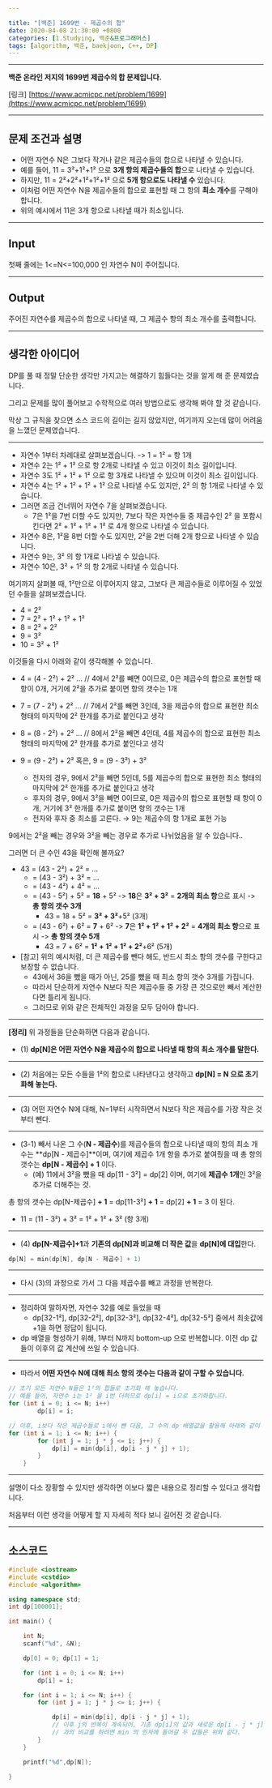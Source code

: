 ```yaml
---

title: "[백준] 1699번 - 제곱수의 합"
date: 2020-04-08 21:30:00 +0800
categories: [1.Studying, 백준&프로그래머스]
tags: [algorithm, 백준, baekjoon, C++, DP]
---
```




------

**백준 온라인 저지의 1699번 제곱수의 합 문제입니다.**

[링크] [https://www.acmicpc.net/problem/1699](https://www.acmicpc.net/problem/1699)

---

## **문제 조건과 설명**

* 어떤 자연수 N은 그보다 작거나 같은 제곱수들의 합으로 나타낼 수 있습니다.
* 예를 들어, 11 = 3²+1²+1² 으로 **3개 항의 제곱수들의 합**으로 나타낼 수 있습니다.
* 하지만, 11 = 2²+2²+1²+1²+1² 으로 **5개 항으로도 나타낼 수** 있습니다.
* 이처럼 어떤 자연수 N을 제곱수들의 합으로 표현할 때 그 항의 **최소 개수**를 구해야 합니다.
* 위의 예시에서 11은 3개 항으로 나타낼 때가 최소입니다.

------




## **Input**

첫째 줄에는 1<=N<=100,000 인 자연수 N이 주어집니다.

------



## **Output**

주어진 자연수를 제곱수의 합으로 나타낼 때, 그 제곱수 항의 최소 개수를 출력합니다.

---



## **생각한 아이디어**

DP를 풀 때 정말 단순한 생각만 가지고는 해결하기 힘들다는 것을 알게 해 준 문제였습니다.

그리고 문제를 많이 풀어보고 수학적으로 여러 방법으로도 생각해 봐야 할 것 같습니다.

막상 그 규칙을 찾으면 소스 코드의 길이는 길지 않았지만, 여기까지 오는데 많이 어려움을 느꼈던 문제였습니다.

------

* 자연수 1부터 차례대로 살펴보겠습니다. -> 1 = 1² = 항 1개
* 자연수 2는 1² + 1² 으로 항 2개로 나타낼 수 있고 이것이 최소 길이입니다.
* 자연수 3도 1² + 1² + 1² 으로 항 3개로 나타낼 수 있으며 이것이 최소 길이입니다.
* 자연수 4는 1² + 1² + 1² + 1² 으로 나타낼 수도 있지만, 2² 의 항 1개로 나타낼 수 있습니다.
* 그러면 조금 건너뛰어 자연수 7을 살펴보겠습니다.
  * 7은 1²을 7번 더할 수도 있지만, 7보다 작은 자연수들 중 제곱수인 2² 을 포함시킨다면
    2² + 1² + 1² + 1² 로 4개 항으로 나타낼 수 있습니다.
* 자연수 8은, 1²을 8번 더할 수도 있지만, 2²을 2번 더해 2개 항으로 나타낼 수 있습니다.
* 자연수 9는, 3² 의 항 1개로 나타낼 수 있습니다.
* 자연수 10은, 3² + 1² 의 항 2개로 나타낼 수 있습니다.

여기까지 살펴볼 때, 1²만으로 이루어지지 않고, 그보다 큰 제곱수들로 이루어질 수 있었던 수들을 살펴보겠습니다.

* 4 = 2²
* 7 = 2² + 1² + 1² + 1² 
* 8 = 2² + 2²
* 9 = 3²
* 10 = 3² + 1²

이것들을 다시 아래와 같이 생각해볼 수 있습니다.

* 4 = (4 - 2²) + 2² ... // 4에서 2²를 빼면 0이므로, 0은 제곱수의 합으로 표현할 때 항이 0개, 거기에 2²을 추가로 붙이면 항의 갯수는 1개
* 7 = (7 - 2²) + 2² ... // 7에서 2²를 빼면 3인데, 3을 제곱수의 합으로 표현한 최소 형태의 마지막에 2² 한개를 추가로 붙인다고 생각

* 8 = (8 - 2²) + 2² ... // 8에서 2²을 빼면 4인데, 4를 제곱수의 합으로 표현한 최소 형태의 마지막에 2² 한개를 추가로 붙인다고 생각
* 9 = (9 - 2²) + 2² 혹은, 9 = (9 - 3²) + 3²
  * 전자의 경우, 9에서 2²을 빼면 5인데, 5를 제곱수의 합으로 표현한 최소 형태의 마지막에 2² 한개를 추가로 붙인다고 생각
  * 후자의 경우, 9에서 3²을 빼면 0이므로, 0은 제곱수의 합으로 표현할 때 항이 0개, 거기에 3² 한개를 추가로 붙이면 항의 갯수는 1개
  * 전자와 후자 중 최소를 고른다. → 9는 제곱수의 항 1개로 표현 가능

9에서는 2²을 빼는 경우와 3²을 빼는 경우로 추가로 나뉘었음을 알 수 있습니다..

그러면 더 큰 수인 43을 확인해 볼까요?

* 43 = (43 - 2²) + 2² = ...
  * = (43 - 3²) + 3² = ...
  * = (43 - 4²) + 4² = ...
  * = (43 - 5²) + 5² = **18** + 5² -> **18**은 **3² + 3²** = **2개의 최소 항**으로 표시 -> **총 항의 갯수 3개**
    * 43 = 18 + 5² = **3² + 3²**+5² (3개)
  * = (43 - 6²) + 6² = **7** + 6² -> **7**은 **1² + 1² + 1² + 2²** = **4개의 최소 항**으로 표시 -> **총 항의 갯수 5개**
    * 43 = 7 + 6² = **1² + 1² + 1² + 2²**+6² (5개)
* [참고] 위의 예시처럼, 더 큰 제곱수를 뺀다 해도, 반드시 최소 항의 갯수를 구한다고 보장할 수 없습니다.
  * 43에서 36을 뺐을 때가 아닌, 25를 뺐을 때 최소 항의 갯수 3개를 가집니다.
  * 따라서 단순하게 자연수 N보다 작은 제곱수들 중 가장 큰 것으로만 빼서 계산한다면 틀리게 됩니다.
  * 그러므로 위와 같은 전체적인 과정을 모두 담아야 합니다.

------

**[정리]**  위 과정들을 단순화하면 다음과 같습니다.

- (1) **dp[N]은 어떤 자연수 N을 제곱수의 합으로 나타낼 때 항의 최소 개수를 말한다.**

------



- (2) 처음에는 모든 수들을 1²의 합으로 나타낸다고 생각하고 **dp[N] = N 으로 초기화해 놓는다.**

------



- (3) 어떤 자연수 N에 대해, N=1부터 시작하면서 N보다 작은 제곱수를 가장 작은 것부터 뺀다. 

------



- (3-1) 빼서 나온 그 수(**N - 제곱수**)를 제곱수들의 합으로 나타낼 때의 항의 최소 개수는 **dp[N - 제곱수]**이며,
  여기에 제곱수 1개 항을 추가로 붙여줬을 때 총 항의 갯수는 **dp[N - 제곱수] + 1** 이다.
  - (예) 11에서 3²을 뺐을 때 dp[11 - 3²] = dp[2] 이며, 여기에 **제곱수 1개**인 3²을 추가로 더해주는 것.   
    

총 항의 갯수는 dp[N-제곱수] **+ 1** = dp[11-3²] **+ 1** = dp[2] **+ 1** = 3 이 된다.
    
  - 11 = (11 - 3²) + 3² = 1² + 1² + 3² (항 3개)

------



- (4) **dp[N-제곱수]+1**과 **기존의 dp[N]과 비교해 더 작은 값**을 **dp[N]에 대입**한다.

```c++
dp[N] = min(dp[N], dp[N - 제곱수] + 1)
```

------

- 다시 (3)의 과정으로 가서 그 다음 제곱수를 빼고 과정을 반복한다.

------



* 정리하여 말하자면, 자연수 32를 예로 들었을 때
  * dp[32-1²], dp[32-2²], dp[32-3²], dp[32-4²], dp[32-5²] 중에서 최솟값에 +1을 하면 정답이 됩니다.
* dp 배열을 형성하기 위해, 1부터 N까지 bottom-up 으로 반복합니다. 이전 dp 값들이 이후의 값 계산에 쓰일 수 있습니다.

------



* 따라서 **어떤 자연수 N에 대해 최소 항의 갯수는 다음과 같이 구할 수 있습니다.**

```c++
// 초기 모든 자연수 N들은 1²의 합들로 초기화 해 놓습니다.
// 예를 들어, 자연수 i는 1² 을 i번 더하므로 dp[i] = i으로 초기화합니다.
for (int i = 0; i <= N; i++)
		dp[i] = i;

// 이후, i보다 작은 제곱수들로 i에서 뺀 다음, 그 수의 dp 배열값을 활용해 아래와 같이 구합니다.
for (int i = 1; i <= N; i++) {
		for (int j = 1; j * j <= i; j++) {
			dp[i] = min(dp[i], dp[i - j * j] + 1);
		}
	}
```

------

설명이 다소 장황할 수 있지만 생각하면 이보다 짧은 내용으로 정리할 수 있다고 생각합니다.

처음부터 이런 생각을 어떻게 할 지 자세히 적다 보니 길어진 것 같습니다.

------

## **소스코드**

```c++
#include <iostream>
#include <cstdio>
#include <algorithm>

using namespace std;
int dp[100001];

int main() {

	int N;
	scanf("%d", &N);

	dp[0] = 0; dp[1] = 1;

	for (int i = 0; i <= N; i++)
		dp[i] = i;

	for (int i = 1; i <= N; i++) {
		for (int j = 1; j * j <= i; j++) {

			dp[i] = min(dp[i], dp[i - j * j] + 1);
			// 이후 j의 반복이 계속되어, 기존 dp[i]의 값과 새로운 dp[i - j * j] + 1
			// 과의 비교를 하려면 min 의 인자에 들어갈 두 값들은 위와 같다.
		}
	}

	printf("%d",dp[N]);

}
```

